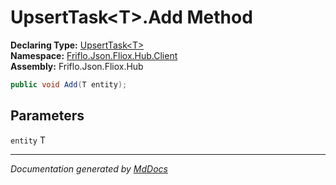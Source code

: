 ﻿<!--  
  <auto-generated>   
    The contents of this file were generated by a tool.  
    Changes to this file may be list if the file is regenerated  
  </auto-generated>   
-->

# UpsertTask\<T\>.Add Method

**Declaring Type:** [UpsertTask\<T\>](../index.md)  
**Namespace:** [Friflo.Json.Fliox.Hub.Client](../../index.md)  
**Assembly:** Friflo.Json.Fliox.Hub

```csharp
public void Add(T entity);
```

## Parameters

`entity`  T

___

*Documentation generated by [MdDocs](https://github.com/ap0llo/mddocs)*
